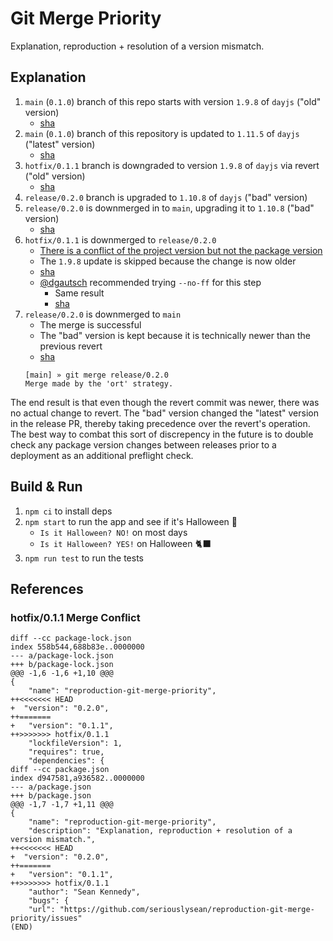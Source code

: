 # Git Merge Priority

Explanation, reproduction + resolution of a version mismatch.

## Explanation

1. `main` (`0.1.0`) branch of this repo starts with version `1.9.8` of `dayjs` ("old" version)
    - [sha](https://github.com/seriouslysean/reproduction-git-merge-priority/commit/3e6879de8f7627ae8b7c26daf94a4d4165e9d356)
2. `main` (`0.1.0`) branch of this repository is updated to `1.11.5` of `dayjs` ("latest" version)
    - [sha](https://github.com/seriouslysean/reproduction-git-merge-priority/commit/50a9394d449359b17c290027182390ee0fc45de9)
3. `hotfix/0.1.1` branch is downgraded to version `1.9.8` of `dayjs` via revert ("old" version)
    - [sha](https://github.com/seriouslysean/reproduction-git-merge-priority/commit/46c8f3900dec7703b4d333d0e5cc972702dfc9cc)
4. `release/0.2.0` branch is upgraded to `1.10.8` of `dayjs` ("bad" version)
5. `release/0.2.0` is downmerged in to `main`, upgrading it to `1.10.8` ("bad" version)
    - [sha](https://github.com/seriouslysean/reproduction-git-merge-priority/commit/8ba09f36be3662ae22922afa6ec8ee3a56596f68)
6. `hotfix/0.1.1` is downmerged to `release/0.2.0`
    - [There is a conflict of the project version but not the package version](#hotfix011-merge-conflict)
    - The `1.9.8` update is skipped because the change is now older
    - [sha](https://github.com/seriouslysean/reproduction-git-merge-priority/commit/6d45af50f10d9511ffa941fe097f14d6976f4a2d)
    - [@dgautsch](https://github.com/dgautsch) recommended trying `--no-ff` for this step
        - Same result
        - [sha](https://github.com/seriouslysean/reproduction-git-merge-priority/commit/bf7f1291e3cf235904ade25afbb8fb5c5a88a9c6)
7. `release/0.2.0` is downmerged to `main`
    - The merge is successful
    - The "bad" version is kept because it is technically newer than the previous revert
    - [sha](https://github.com/seriouslysean/reproduction-git-merge-priority/commit/14434cd35559f7040506aef6267edcba1efb95c4)
    ```
    [main] » git merge release/0.2.0
    Merge made by the 'ort' strategy.
    ```

The end result is that even though the revert commit was newer, there was no actual change to revert. The "bad" version changed the "latest" version in the release PR, thereby taking precedence over the revert's operation. The best way to combat this sort of discrepency in the future is to double check any package version changes between releases prior to a deployment as an additional preflight check.
## Build & Run

1. `npm ci` to install deps
2. `npm start` to run the app and see if it's Halloween 🎃
   - `Is it Halloween? NO!` on most days
   - `Is it Halloween? YES!` on Halloween 🐈‍⬛
3. `npm run test` to run the tests

## References

### hotfix/0.1.1 Merge Conflict

```
diff --cc package-lock.json
index 558b544,688b83e..0000000
--- a/package-lock.json
+++ b/package-lock.json
@@@ -1,6 -1,6 +1,10 @@@
{
    "name": "reproduction-git-merge-priority",
++<<<<<<< HEAD
+  "version": "0.2.0",
++=======
+   "version": "0.1.1",
++>>>>>>> hotfix/0.1.1
    "lockfileVersion": 1,
    "requires": true,
    "dependencies": {
diff --cc package.json
index d947581,a936582..0000000
--- a/package.json
+++ b/package.json
@@@ -1,7 -1,7 +1,11 @@@
{
    "name": "reproduction-git-merge-priority",
    "description": "Explanation, reproduction + resolution of a version mismatch.",
++<<<<<<< HEAD
+  "version": "0.2.0",
++=======
+   "version": "0.1.1",
++>>>>>>> hotfix/0.1.1
    "author": "Sean Kennedy",
    "bugs": {
    "url": "https://github.com/seriouslysean/reproduction-git-merge-priority/issues"
(END)
```
